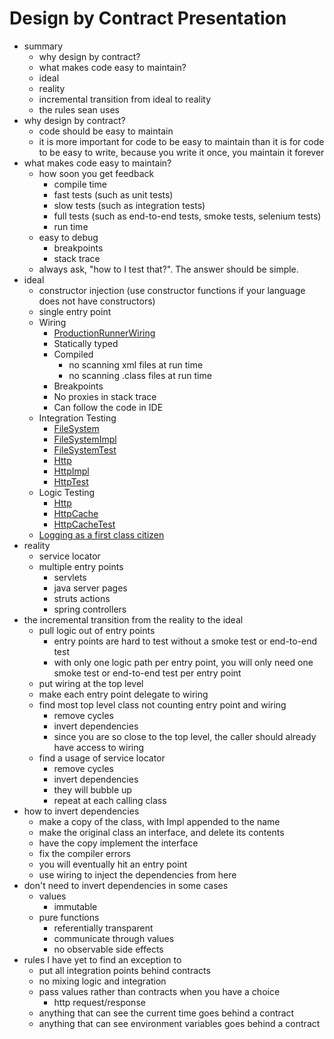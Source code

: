 Design by Contract Presentation
=
- summary
    - why design by contract?
    - what makes code easy to maintain?
    - ideal
    - reality
    - incremental transition from ideal to reality
    - the rules sean uses
- why design by contract?
    - code should be easy to maintain
    - it is more important for code to be easy to maintain than it is for code to be easy to write, because you write it once, you maintain it forever
- what makes code easy to maintain?
    - how soon you get feedback
        - compile time
        - fast tests (such as unit tests)
        - slow tests (such as integration tests)
        - full tests (such as end-to-end tests, smoke tests, selenium tests)
        - run time
    - easy to debug
        - breakpoints
        - stack trace
    - always ask, "how to I test that?".  The answer should be simple.
- ideal
    - constructor injection (use constructor functions if your language does not have constructors)
    - single entry point
    - Wiring
        - [ProductionRunnerWiring](console/src/main/scala/com/seanshubin/up_to_date/console/ProductionRunnerWiring.scala)
        - Statically typed
        - Compiled
            - no scanning xml files at run time
            - no scanning .class files at run time
        - Breakpoints
        - No proxies in stack trace
        - Can follow the code in IDE
    - Integration Testing
        - [FileSystem](logic/src/main/scala/com/seanshubin/up_to_date/logic/FileSystem.scala)
        - [FileSystemImpl](integration/src/main/scala/com/seanshubin/up_to_date/integration/FileSystemImpl.scala)
        - [FileSystemTest](integration/src/test/scala/com/seanshubin/up_to_date/integration/FileSystemTest.scala)
        - [Http](logic/src/main/scala/com/seanshubin/up_to_date/logic/Http.scala)
        - [HttpImpl](integration/src/main/scala/com/seanshubin/up_to_date/integration/HttpImpl.scala)
        - [HttpTest](integration/src/test/scala/com/seanshubin/up_to_date/integration/HttpTest.scala)
    - Logic Testing
        - [Http](logic/src/main/scala/com/seanshubin/up_to_date/logic/Http.scala)
        - [HttpCache](logic/src/main/scala/com/seanshubin/up_to_date/logic/HttpCache.scala)
        - [HttpCacheTest](logic/src/test/scala/com/seanshubin/up_to_date/logic/HttpCacheTest.scala)
    - [Logging as a first class citizen](http://blog.cj.com/05212013/logging-first-class-citizen)
- reality
    - service locator
    - multiple entry points
        - servlets
        - java server pages
        - struts actions
        - spring controllers
- the incremental transition from the reality to the ideal
    - pull logic out of entry points
        - entry points are hard to test without a smoke test or end-to-end test
        - with only one logic path per entry point, you will only need one smoke test or end-to-end test per entry point
    - put wiring at the top level
    - make each entry point delegate to wiring
    - find most top level class not counting entry point and wiring
        - remove cycles
        - invert dependencies
        - since you are so close to the top level, the caller should already have access to wiring
    - find a usage of service locator
        - remove cycles
        - invert dependencies
        - they will bubble up
        - repeat at each calling class
- how to invert dependencies
    - make a copy of the class, with Impl appended to the name
    - make the original class an interface, and delete its contents
    - have the copy implement the interface
    - fix the compiler errors
    - you will eventually hit an entry point
    - use wiring to inject the dependencies from here
- don't need to invert dependencies in some cases
    - values
        - immutable
    - pure functions
        - referentially transparent
        - communicate through values
        - no observable side effects
- rules I have yet to find an exception to
    - put all integration points behind contracts
    - no mixing logic and integration
    - pass values rather than contracts when you have a choice
        - http request/response
    - anything that can see the current time goes behind a contract
    - anything that can see environment variables goes behind a contract
